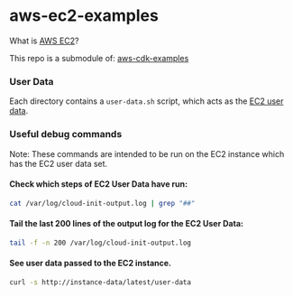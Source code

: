 # aws-ec2-examples

What is [AWS EC2](https://aws.amazon.com/ec2/)?

This repo is a submodule of: [aws-cdk-examples](https://github.com/d-w-arnold/aws-cdk-examples)

### User Data

Each directory contains a `user-data.sh` script, which acts as the [EC2 user data](https://docs.aws.amazon.com/AWSEC2/latest/UserGuide/user-data.html).

### Useful debug commands

Note: These commands are intended to be run on the EC2 instance which has the EC2 user data set.

#### Check which steps of EC2 User Data have run:

```bash
cat /var/log/cloud-init-output.log | grep "##"
```

#### Tail the last 200 lines of the output log for the EC2 User Data:

```bash
tail -f -n 200 /var/log/cloud-init-output.log
```

#### See user data passed to the EC2 instance.

```bash
curl -s http://instance-data/latest/user-data
```
